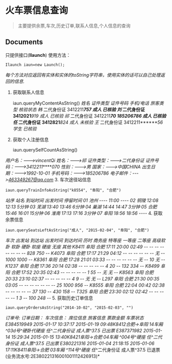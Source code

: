 火车票信息查询
===================

> 主要提供余票,车次,历史订单,联系人信息,个人信息的查询

Documents
----------

只提供接口(**Ilaunch**)
使用方法：

    Ilaunch iaun=new Launch();

*每个方法对应返回有实体和实体的toString字符串，使用实体的话可以自己处理返回的信息.*
 1. 获取联系人信息

    iaun.queryMyContentAsString()
*姓名 证件类型 证件号码 手机/电话 旅客类型 核验状态
韩*  二代身份证 3412211*******757 成人 已核验
刘* 二代身份证 3412021*******919 成人 已核验
祁* 二代身份证 3412211*******70 185206786 成人 已核验
任* 二代身份证 3412821*******824 成人 未核验
王* 二代身份证 3412211*******56 学生 已核验*

 2. 获取个人注册信息

    iaun.querySelfCountAsString()

*用户名：--->vincentQi
姓名：--->祁
证件类型：--->二代身份证
证件号码：--->3412211******070
性别：--->男
国家：--->中国CHINA
出生日期：--->1992-10-01
手机号码：--->185206786
电子邮件：--->463349267@qq.com*
 3. 车次途径站信息

    iaun.queryTrainInfoAsString("k8554", "阜阳", "合肥")

*站序 站名 到站时间 出发时间 停留时间
01 池州 ---- 11:00 ----
02 铜陵 12:08 12:13 5分钟
03 芜湖 13:40 13:46 6分钟
04 巢湖 14:44 14:47 3分钟
05 合肥 15:46 16:01 15分钟
06 淮南 17:13 17:16 3分钟
07 阜阳 18:56 18:56 ----*
 4. 获取余票信息

    iaun.querySeatsLeftAsString("成人", "2015-02-04", "阜阳", "合肥")

*车次 出发站 到达站 出发时间 到达时间 历时 商务座 特等座 一等座 二等座 高级软卧 软卧 硬卧 软座 硬座 无座 其他
K8411 阜阳 合肥 17:11 20:00 02:49 -- -- -- -- -- -- -- -- 828 750 --
K4073 阜阳 合肥 17:17 21:29 04:12 -- -- -- -- -- -- 无 -- 1000 1000 --
K8361 阜阳 合肥 17:28 21:01 03:33 -- -- -- -- -- -- 无 -- 10 无 --
K1237 阜阳 合肥 17:36 20:14 02:38 -- -- -- -- -- 4 20 -- 132 334 --
K8499 阜阳 合肥 17:52 20:35 02:43 -- -- -- -- -- 1 55 -- 无 无 --
K8563 阜阳 合肥 20:33 23:10 02:37 -- -- -- -- -- 4 9 -- 无 无 --
L297 阜阳 合肥 21:30 00:35 03:05 -- -- -- -- -- -- -- 25 1000 956 --
K8555 阜阳 合肥 22:04 00:42 02:38 -- -- -- -- -- 37 130 -- 430 158 --
T325 阜阳 合肥 23:30 02:12 02:42 -- -- -- -- -- 1 3 -- 100 248 --*
 5. 获取历史订单信息

    iaun.queryOrdersAsString("2014-10-02", "2015-02-03", "")
*订单号: 订单日期： 车次信息： 席位信息 旅客信息 票款金额 车票状态
E384519949 2015-01-17 10:37:17 2015-01-19 09:48K8412合肥->阜阳 14车厢 ^03d号^硬卧代硬座 任^二代身份证 成人票^37.5 已出票
E387371982 2015-01-14 15:29:34 2015-01-15 13:40K8421阜阳->合肥 04车厢 ^004号^硬座 任^二代身份证 成人票^37.5 已出票
E380221316 2015-01-04 21:18:15 2015-01-06 17:11K8411阜阳->合肥 03车厢 ^114号^硬座 任*^二代身份证 成人票^37.5 已退票(业务流水号:2E380221316001001112426913)*
